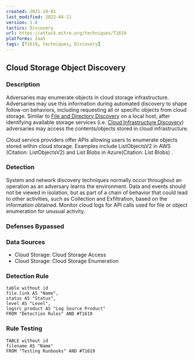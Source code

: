 ```yaml
---
created: 2021-10-01
last_modified: 2022-04-11
version: 1.0
tactics: Discovery
url: https://attack.mitre.org/techniques/T1619
platforms: IaaS
tags: [T1619, techniques, Discovery]
---
```


## Cloud Storage Object Discovery

### Description

Adversaries may enumerate objects in cloud storage infrastructure. Adversaries may use this information during automated discovery to shape follow-on behaviors, including requesting all or specific objects from cloud storage.  Similar to [File and Directory Discovery](https://attack.mitre.org/techniques/T1083) on a local host, after identifying available storage services (i.e. [Cloud Infrastructure Discovery](https://attack.mitre.org/techniques/T1580)) adversaries may access the contents/objects stored in cloud infrastructure.

Cloud service providers offer APIs allowing users to enumerate objects stored within cloud storage. Examples include ListObjectsV2 in AWS (Citation: ListObjectsV2) and List Blobs in Azure(Citation: List Blobs) .

### Detection

System and network discovery techniques normally occur throughout an operation as an adversary learns the environment. Data and events should not be viewed in isolation, but as part of a chain of behavior that could lead to other activities, such as Collection and Exfiltration, based on the information obtained. 
Monitor cloud logs for API calls used for file or object enumeration for unusual activity. 

### Defenses Bypassed



### Data Sources

  - Cloud Storage: Cloud Storage Access
  -  Cloud Storage: Cloud Storage Enumeration
### Detection Rule

```dataview
table without id
file.link AS "Name",
status AS "Status",
level AS "Level",
logsrc_product AS "Log Source Product"
FROM "Detection Rules" AND #T1619
```

### Rule Testing

```dataview
TABLE without id
filename AS "Name"
FROM "Testing Runbooks" AND #T1619
```
